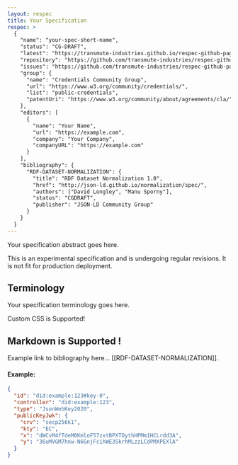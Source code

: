 ```yaml
---
layout: respec
title: Your Specification
respec: >
  {
    "name": "your-spec-short-name",
    "status": "CG-DRAFT",
    "latest": "https://transmute-industries.github.io/respec-github-pages/spec/latest",
    "repository": "https://github.com/transmute-industries/respec-github-pages",
    "issues": "https://github.com/transmute-industries/respec-github-pages/issues",
    "group": {
      "name": "Credentials Community Group",
      "url": "https://www.w3.org/community/credentials/",
      "list": "public-credentials",
      "patentUri": "https://www.w3.org/community/about/agreements/cla/"
    },
    "editors": [
      {
        "name": "Your Name",
        "url": "https://example.com",
        "company": "Your Company",
        "companyURL": "https://example.com"
      }
    ],
    "bibliography": {
      "RDF-DATASET-NORMALIZATION": {
        "title": "RDF Dataset Normalization 1.0",
        "href": "http://json-ld.github.io/normalization/spec/",
        "authors": ["David Longley", "Manu Sporny"],
        "status": "CGDRAFT",
        "publisher": "JSON-LD Community Group"
      }
    }
  }
---
```


<section id="abstract">
  <p>
    Your specification abstract goes here.
  </p>
</section>

<section id="sotd">
  <p>
    This is an experimental specification and is undergoing regular
    revisions. It is not fit for production deployment.
  </p>
</section>

<section id="terminology">
  <h2>Terminology</h2>
  <p>
    Your specification terminology goes here.
  </p>
</section>

<p class="red43">Custom CSS is Supported!</p>

## Markdown is Supported !

<p>
Example link to bibliography here... [[RDF-DATASET-NORMALIZATION]].
</p>

#### Example:

```json
{
  "id": "did:example:123#key-0",
  "controller": "did:example:123",
  "type": "JsonWebKey2020",
  "publicKeyJwk": {
    "crv": "secp256k1",
    "kty": "EC",
    "x": "dWCvM4fTdeM0KmloF57zxtBPXTOythHPMm1HCLrdd3A",
    "y": "36uMVGM7hnw-N6GnjFcihWE3SkrhMLzzLCdPMXPEXlA"
  }
}
```
